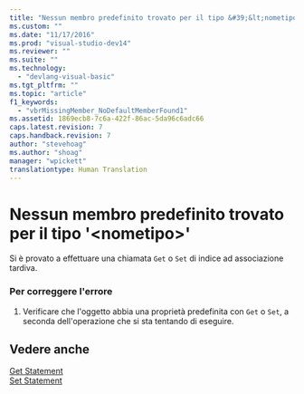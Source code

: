 ```yaml
---
title: "Nessun membro predefinito trovato per il tipo &#39;&lt;nometipo&gt;&#39; | Microsoft Docs"
ms.custom: ""
ms.date: "11/17/2016"
ms.prod: "visual-studio-dev14"
ms.reviewer: ""
ms.suite: ""
ms.technology: 
  - "devlang-visual-basic"
ms.tgt_pltfrm: ""
ms.topic: "article"
f1_keywords: 
  - "vbrMissingMember_NoDefaultMemberFound1"
ms.assetid: 1869ecb8-7c6a-422f-86ac-5da96c6adc66
caps.latest.revision: 7
caps.handback.revision: 7
author: "stevehoag"
ms.author: "shoag"
manager: "wpickett"
translationtype: Human Translation
---
```

# Nessun membro predefinito trovato per il tipo &#39;&lt;nometipo&gt;&#39;
Si è provato a effettuare una chiamata `Get` o `Set` di indice ad associazione tardiva.  
  
### Per correggere l'errore  
  
1.  Verificare che l'oggetto abbia una proprietà predefinita con `Get` o `Set`, a seconda dell'operazione che si sta tentando di eseguire.  
  
## Vedere anche  
 [Get Statement](../../visual-basic/language-reference/statements/get-statement.md)   
 [Set Statement](../../visual-basic/language-reference/statements/set-statement.md)